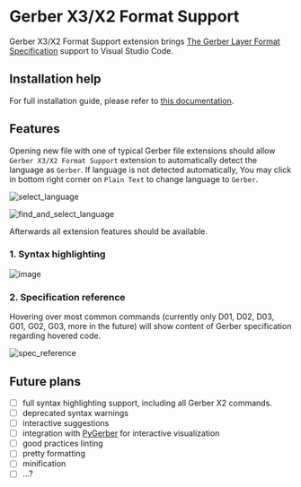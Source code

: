# Gerber X3/X2 Format Support

Gerber X3/X2 Format Support extension brings
[The Gerber Layer Format Specification](https://www.ucamco.com/files/downloads/file_en/456/gerber-layer-format-specification-revision-2023-03_en.pdf)
support to Visual Studio Code.

## Installation help

For full installation guide, please refer to
[this documentation](https://github.com/Argmaster/vscode-gerber-format-support/blob/main/INSTALLATION_GUIDE.md).

## Features

Opening new file with one of typical Gerber file extensions should allow
`Gerber X3/X2 Format Support` extension to automatically detect the language as
`Gerber`. If language is not detected automatically, You may click in bottom right
corner on `Plain Text` to change language to `Gerber`.

![select_language](https://github.com/Argmaster/vscode-gerber-format-support/assets/56170852/cb286a60-dad6-4bce-84cd-0c2e7ec2bd03)

![find_and_select_language](https://github.com/Argmaster/vscode-gerber-format-support/assets/56170852/e7edaa3c-91cf-46c6-8df7-03e5326e979b)

Afterwards all extension features should be available.

### 1. Syntax highlighting

![image](https://github.com/Argmaster/vscode-gerber-format-support/assets/56170852/6f815a6c-b54e-441d-9bdc-43ac9636cfeb)

### 2. Specification reference

Hovering over most common commands (currently only D01, D02, D03, G01, G02, G03, more in
the future) will show content of Gerber specification regarding hovered code.

![spec_reference](https://github.com/Argmaster/vscode-gerber-format-support/assets/56170852/62f07a80-3320-4f40-a375-db1487163aa2)

## Future plans

- [ ] full syntax highlighting support, including all Gerber X2 commands.
- [ ] deprecated syntax warnings
- [ ] interactive suggestions
- [ ] integration with [PyGerber](https://github.com/Argmaster/pygerber) for interactive
      visualization
- [ ] good practices linting
- [ ] pretty formatting
- [ ] minification
- [ ] ...?
